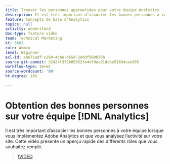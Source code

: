 ```yaml
---
title: Trouver les personnes appropriées pour votre équipe Analytics
description: Il est très important d’associer les bonnes personnes à votre équipe lorsque vous implémentez Adobe Analytics et que vous analysez l’activité sur votre site. Cette vidéo présente un aperçu rapide des différents rôles que vous souhaitez remplir.
feature: Concepts de base d’Analytics
topics: null
activity: understand
doc-type: feature video
team: Technical Marketing
kt: 3563
role: Admin
level: Beginner
exl-id: ea671adf-c290-4cbe-b65d-2ebdf980b76b
source-git-commit: 32424f3f2b05952fe4df9ea91dcbe51684cee905
workflow-type: tm+mt
source-wordcount: '99'
ht-degree: 10%

---
```


# Obtention des bonnes personnes sur votre équipe [!DNL Analytics]

Il est très important d’associer les bonnes personnes à votre équipe lorsque vous implémentez Adobe Analytics et que vous analysez l’activité sur votre site. Cette vidéo présente un aperçu rapide des différents rôles que vous souhaitez remplir.

>[!VIDEO](https://video.tv.adobe.com/v/28756/?quality=12)
